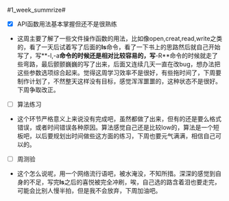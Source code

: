 #1_week_summrize#
-  [x] API函数用法基本掌握但还不是很熟练
* 这周主要了解了一些文件操作函数的用法，比如像open,creat,read,write之类的，看了一天后试着写了后面的**ls**命令，看了一下书上的思路然后就自己开始写了，写**-l,-a**命令的时候还是相对比较容易的，写**-R**命令的时候就走了些弯路，最后颤颤巍巍的写了出来，后面又连续几天一直在改bug，想办法把这些参数选项综合起来。觉得这周学习效率不是很好，有些拖时间了，下周要制作计划了，不然整天这样没有目标，感觉浑浑噩噩的，这种状态不是很好。下周争取改正。
- [ ]  算法练习
* 这个环节严格意义上来说没有完成吧，虽然都做了出来，但有的还是要么格式错误，或者时间错误各种原因。算法感觉自己还是比较low的，算法是一个短板吧，以后要规划出时间做些这方面的练习，下周也要元气满满，相信自己可以的。
- [ ] 周测验
* 这个怎么说呢，用一个网络流行语吧，被水淹没，不知所措。深深的感觉到自身的不足，写完**ls**之后的喜悦被完全冲刷，唉，自己选的路含着泪也要走完，可能会比别人慢半拍，但是我不会放弃，下周加油吧。


